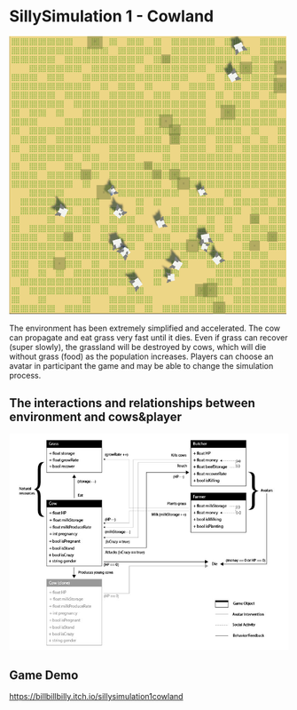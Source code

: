 # SillySimulation 1 - Cowland
<img src="images/Screenshot.png" width="500">

The environment has been extremely simplified and accelerated. 
The cow can propagate and eat grass very fast until it dies. 
Even if grass can recover (super slowly), the grassland will 
be destroyed by cows, which will die without grass (food) 
as the population increases. Players can choose an avatar in 
participant the game and may be able to change the simulation process. 

## The interactions and relationships between environment and cows&player
![diagram](images/cowland_diagram-01.jpg)

## Game Demo
https://billbillbilly.itch.io/sillysimulation1cowland
